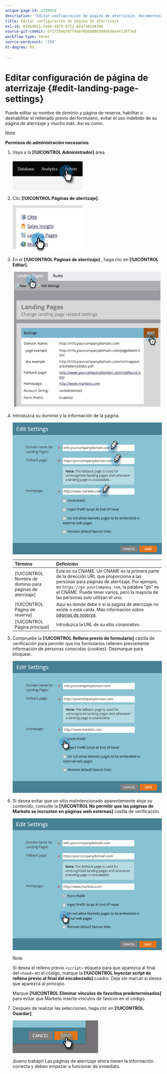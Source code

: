 ```yaml
---
unique-page-id: 2359918
description: 'Editar configuración de página de aterrizaje: documentos de Marketo, documentación del producto'
title: Editar configuración de página de aterrizaje
exl-id: 019b4651-3a66-46f9-8722-66af30194380
source-git-commit: b71729a678ff4a676bb60803d845d0a44118f7e5
workflow-type: tm+mt
source-wordcount: '259'
ht-degree: 0%

---
```


# Editar configuración de página de aterrizaje {#edit-landing-page-settings}

Puede editar su nombre de dominio y página de reserva, habilitar o deshabilitar el rellenado previo del formulario, evitar el uso indebido de su página de aterrizaje y mucho más. Así es como.

>[!NOTE]
>
>**Permisos de administración necesarios**

1. Vaya a la **[!UICONTROL Administrador]** área.

   ![](assets/edit-landing-page-settings-1.png)

1. Clic **[!UICONTROL Páginas de aterrizaje]**.

   ![](assets/edit-landing-page-settings-2.png)

1. En el **[!UICONTROL Páginas de aterrizaje]** , haga clic en **[!UICONTROL Editar]**.

   ![](assets/edit-landing-page-settings-3.png)

1. Introduzca su dominio y la información de la página.

   ![](assets/edit-landing-page-settings-4.png)

   | Término | Definición |
   |---|---|
   | [!UICONTROL Nombre de dominio para páginas de aterrizaje] | Este es su CNAME. Un CNAME es la primera parte de la dirección URL que proporciona a las personas para páginas de aterrizaje. Por ejemplo, en `https://go.yourCompany.com`, la palabra &quot;go&quot; es el CNAME. Puede tener varios, pero la mayoría de las personas solo utilizan el uno. |
   | [!UICONTROL Página de reserva] | Aquí es donde debe ir si la página de aterrizaje no existe o está caída. Más información sobre [páginas de reserva](/help/marketo/product-docs/administration/settings/set-a-fallback-page.md). |
   | [!UICONTROL Página principal] | Introduzca la URL de su sitio corporativo. |

1. Compruebe la **[!UICONTROL Relleno previo de formulario]** casilla de verificación para permitir que los formularios rellenen previamente información de personas conocidas (cookies). Desmarque para bloquear.

   ![](assets/edit-landing-page-settings-5.png)

1. Si desea evitar que un sitio malintencionado aparentemente aloje su contenido, consulte la **[!UICONTROL No permitir que las páginas de Marketo se incrusten en páginas web externas]** casilla de verificación

   ![](assets/edit-landing-page-settings-6.png)

   >[!NOTE]
   >
   >Si desea el relleno previo `<script>` etiqueta para que aparezca al final del `<head>` en el código, marque la **[!UICONTROL Inyectar script de relleno previo al final del encabezado]** cuadro. Deje sin marcar si desea que aparezca al principio.
   >
   >Marque **[!UICONTROL Eliminar vínculos de favoritos predeterminados]** para evitar que Marketo inserte vínculos de favicon en el código.

1. Después de realizar las selecciones, haga clic en **[!UICONTROL Guardar]**.

   ![](assets/edit-landing-page-settings-7.png)

   ¡bueno trabajo! Las páginas de aterrizaje ahora tienen la información correcta y deben empezar a funcionar de inmediato.

